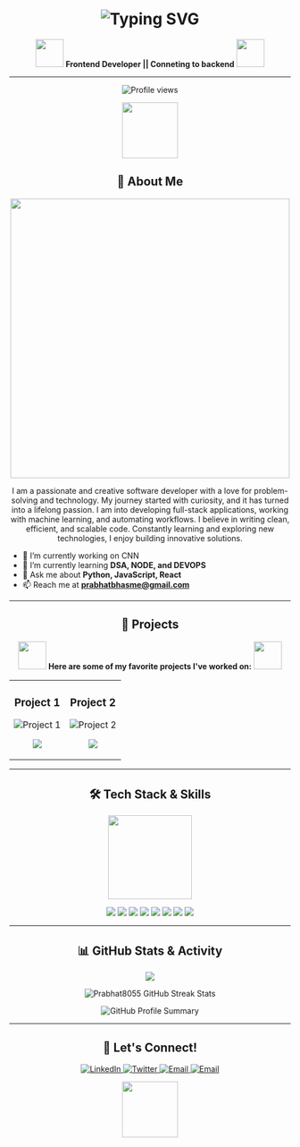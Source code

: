 <!-- Header with your name, title, and animated banner -->
<h1 align="center">
 <img src="https://readme-typing-svg.herokuapp.com?font=Fira+Code&size=28&duration=4000&pause=1000&color=FF6347&center=true&vCenter=true&width=439&lines=Hi+%F0%9F%91%8B%2C+I'm+Prabhat+Bhasme!;A+Frontend+Developer+%F0%9F%92%BB;Tech+Explorer+%E2%9C%85;Welcome+to+my+Profile!" alt="Typing SVG" />

</h1>

<p align="center">
  <img src="https://media.giphy.com/media/du3J3cXyzhj75IOgvA/giphy.gif" width="50">
  <strong>Frontend Developer || Conneting to backend</strong>
  <img src="https://media.giphy.com/media/du3J3cXyzhj75IOgvA/giphy.gif" width="50">
</p>

---

<!-- Profile views count and badges -->
<p align="center"> 
  <img src="https://komarev.com/ghpvc/?username=Prabhat8055&label=Profile%20views&color=FF6347&style=flat" alt="Profile views" />
</p>

<!-- Animated waving hand gif -->
<p align="center">
  <img src="https://media.giphy.com/media/hvRJCLFzcasrR4ia7z/giphy.gif" width="100"/>
</p>

<!-- About Me Section with GIF -->
<h2 align="center">🚀 About Me</h2>
<p align="center">
  <img src="https://media.giphy.com/media/RbDKaczqWovIugyJmW/giphy.gif" width="500"/>
</p>

<p align="center">
I am a passionate and creative software developer with a love for problem-solving and technology. My journey started with curiosity, and it has turned into a lifelong passion. I am into developing full-stack applications, working with machine learning, and automating workflows. I believe in writing clean, efficient, and scalable code. Constantly learning and exploring new technologies, I enjoy building innovative solutions.
</p>

- 🔭 I’m currently working on CNN
- 🌱 I’m currently learning **DSA, NODE, and DEVOPS**
- 💬 Ask me about **Python, JavaScript, React**
- 📫 Reach me at **prabhatbhasme@gmail.com**
---

<!-- Animated Projects Section -->
<h2 align="center">💼 Projects</h2>
<div align="center">
  <img src="https://media.giphy.com/media/3ohzdOrcdpiD26TPt6/giphy.gif" width="50">
  <strong>Here are some of my favorite projects I've worked on:</strong>
  <img src="https://media.giphy.com/media/3ohzdOrcdpiD26TPt6/giphy.gif" width="50">
</div>

<table align="center">
  <tr>
    <td width="50%">
      <h3 align="center">Project 1</h3>
      <img
        src="https://github-readme-stats.vercel.app/api/pin/?username=Prabhat8055&repo=GSAP_HandWritten_word_conversion_website&theme=radical"
        alt="Project 1"
      />
      <p align="center">
        <a
          href="https://github.com/Prabhat8055/GSAP_HandWritten_word_conversion_website"
          target="_blank"
        >
          <img
            src="https://img.shields.io/badge/-View%20Project-brightgreen?style=for-the-badge&logo=github&logoColor=white"
          />
        </a>
      </p>
    </td>
    <td width="50%">
      <h3 align="center">Project 2</h3>
      <img
        src="https://github-readme-stats.vercel.app/api/pin/?username=Prabhat8055&repo=ImageTextEval_Horizontal_Scroll&theme=radical"
        alt="Project 2"
      />
      <p align="center">
        <a
          href="https://github.com/your-username/project-2](https://github.com/Prabhat8055/ImageTextEval_Horizontal_Scroll"
          target="_blank"
        >
          <img
            src="https://img.shields.io/badge/-View%20Project-brightgreen?style=for-the-badge&logo=github&logoColor=white"
          />
        </a>
      </p>
    </td>
  </tr>
</table>

---

<!-- Animated Skills Section with icons and GIF -->
<h2 align="center">🛠 Tech Stack & Skills</h2>

<div align="center">
  <img src="https://media.giphy.com/media/SWoSkN6DxTszqIKEqv/giphy.gif" width="150" height="150">
</div>

<p align="center">
  <img src="https://img.shields.io/badge/-C++-00599C?style=for-the-badge&logo=c%2B%2B&logoColor=white" />
  <img src="https://img.shields.io/badge/-Python-3776AB?style=for-the-badge&logo=python&logoColor=white" />
  <img src="https://img.shields.io/badge/-JavaScript-F7DF1E?style=for-the-badge&logo=javascript&logoColor=white" />
  <img src="https://img.shields.io/badge/-React-61DAFB?style=for-the-badge&logo=react&logoColor=white" />
  <img src="https://img.shields.io/badge/-Node.js-339933?style=for-the-badge&logo=node.js&logoColor=white" />
  <img src="https://img.shields.io/badge/-MongoDB-47A248?style=for-the-badge&logo=mongodb&logoColor=white" />
  <img src="https://img.shields.io/badge/-MySQL-4479A1?style=for-the-badge&logo=mysql&logoColor=white" />
  <img src="https://img.shields.io/badge/-Flask-000000?style=for-the-badge&logo=flask&logoColor=white" />
</p>

---

<!-- GitHub Stats with Custom Theme and Animation -->
<h2 align="center">📊 GitHub Stats & Activity</h2>
<p align="center">
  <img src="https://github-readme-stats.vercel.app/api?username=Prabhat8055&show_icons=true&theme=radical&include_all_commits=true&count_private=true%22%20alt=%22Prabhat8055%20GitHub%20Stats" />
</p>

<p align="center">
  <img src="https://github-readme-streak-stats.herokuapp.com/?user=Prabhat8055&theme=radical" alt="Prabhat8055 GitHub Streak Stats" />
</p>

<p align="center">
  <img src="https://github-profile-summary-cards.vercel.app/api/cards/profile-details?username=Prabhat8055&theme=radical" alt="GitHub Profile Summary">
</p>

---

<!-- Contact Section with animated social media icons -->
<h2 align="center">🌟 Let's Connect!</h2>
<p align="center">
  <a href="https://www.linkedin.com/in/prabhat-bhasme-834b5b228/" target="_blank">
    <img src="https://img.shields.io/badge/LinkedIn-0A66C2?style=for-the-badge&logo=linkedin&logoColor=white" alt="LinkedIn" />
  </a>
  <a href="https://x.com/PrabhatBhasme" target="_blank">
    <img src="https://img.shields.io/badge/Twitter-1DA1F2?style=for-the-badge&logo=twitter&logoColor=white" alt="Twitter" />
  </a>
  <a href="prabhatbhasme@gmail.com">
    <img src="https://img.shields.io/badge/Email-D14836?style=for-the-badge&logo=gmail&logoColor=white" alt="Email" />
  </a>
   <a href="https://portfolio-alpha-five-77.vercel.app/">
    <img src="https://img.shields.io/badge/Portfolio-FF6347?style=for-the-badge&logo=vercel&logoColor=white" alt="Email" />
  </a>
 
</p>

<!-- Footer animation -->
<p align="center">
  <img src="https://media.giphy.com/media/jTNG3RF6EwbkpD4LZx/giphy.gif" width="100"/>
</p>

